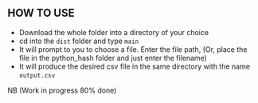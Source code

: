 ## HOW TO USE

- Download the whole folder into a directory of your choice
- cd into the `dist` folder and type `main`
- It will prompt to you to choose a file. Enter the file path, (Or, place the file in the python_hash folder and just enter the filename)
- It will produce the desired csv file in the same directory with the name `output.csv`

NB (Work in progress 80% done)